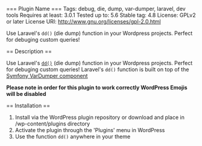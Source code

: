 === Plugin Name ===
Tags: debug, die, dump, var-dumper, laravel, dev tools
Requires at least: 3.0.1
Tested up to: 5.6
Stable tag: 4.8
License: GPLv2 or later
License URI: http://www.gnu.org/licenses/gpl-2.0.html

Use Laravel's `dd()` (die dump) function in your Wordpress projects. Perfect for debuging custom queries!

== Description ==

Use Laravel's [`dd()`](https://laravel.com/docs/5.4/helpers#method-dd) (die dump) function in your Wordpress projects. Perfect for debuging custom queries! Laravel's `dd()` function is built on top of the [Symfony VarDumper component](http://symfony.com/doc/current/components/var_dumper.html)

**Please note in order for this plugin to work correctly WordPress Emojis will be disabled**

== Installation ==

1.  Install via the WordPress plugin repository or download and place in /wp-content/plugins directory
2.  Activate the plugin through the \'Plugins\' menu in WordPress
3.  Use the function `dd()` anywhere in your theme
